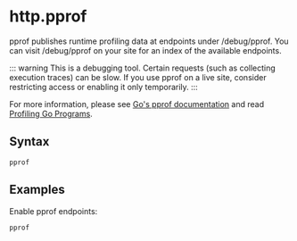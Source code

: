 # http.pprof

pprof publishes runtime profiling data at endpoints under /debug/pprof. You can visit /debug/pprof on your site for an
index of the available endpoints.

::: warning
This is a debugging tool. Certain requests (such as collecting execution traces) can be slow. If you use pprof on a live
site, consider restricting access or enabling it only temporarily.
:::

For more information, please see [Go's pprof documentation](https://golang.org/pkg/net/http/pprof/) and read [Profiling
Go Programs](https://blog.golang.org/profiling-go-programs).

## Syntax

``` caddyfile
pprof
```

## Examples

Enable pprof endpoints:

``` caddyfile
pprof
```
